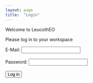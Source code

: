 ```yaml
---
layout: page
title:  "Login"
---
```


Welcome to LeucothEO

Please log in to your workspace

<form action="welcome_gannets.md"> <!--- change before presentation --->
  <label for="email">E-Mail:</label>
  <input type="email"> <br><br>
  <label for="password">Password:</label>
  <input type="password"> <br><br>
  <input type="submit" value="Log in">
</form> 